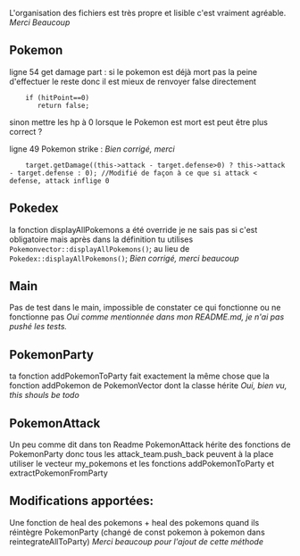 

L'organisation des fichiers est très propre et lisible c'est vraiment agréable.
*Merci Beaucoup*

## Pokemon 
ligne 54 get damage part :
si le pokemon est déjà mort pas la peine d'effectuer le reste donc il est mieux de renvoyer false directement
```
    if (hitPoint==0)      
       return false;
```
sinon mettre les hp à 0 lorsque le Pokemon est mort est peut être plus correct ?

ligne 49 Pokemon strike : *Bien corrigé, merci*
```
    target.getDamage((this->attack - target.defense>0) ? this->attack - target.defense : 0); //Modifié de façon à ce que si attack < defense, attack inflige 0
```


## Pokedex
la fonction displayAllPokemons a été override je ne sais pas si c'est obligatoire mais après dans la définition tu utilises ```Pokemonvector::displayAllPokemons()```; au lieu de ```Pokedex::displayAllPokemons()```;
*Bien corrigé, merci beaucoup*

## Main
Pas de test dans le main, impossible de constater ce qui fonctionne ou ne fonctionne pas
*Oui comme mentionnée dans mon README.md, je n'ai pas pushé les tests.*

## PokemonParty
ta fonction addPokemonToParty fait exactement la même chose que la fonction addPokemon de PokemonVector dont la classe hérite
*Oui, bien vu, this shouls be todo*

[//]: # (todo)

## PokemonAttack
Un peu comme dit dans ton Readme
PokemonAttack hérite des fonctions de PokemonParty donc tous les attack_team.push_back peuvent à la place utiliser le vecteur my_pokemons et les fonctions addPokemonToParty et extractPokemonFromParty



## Modifications apportées:
Une fonction de heal des pokemons + heal des pokemons quand ils réintègre PokemonParty (changé de const pokemon à pokemon dans reintegrateAllToParty)
*Merci beaucoup pour l'ajout de cette méthode*
